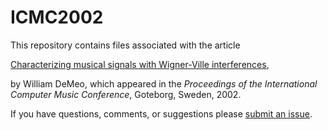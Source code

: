 ICMC2002
========
This repository contains files associated with the article

[Characterizing musical signals with Wigner-Ville interferences],

by William DeMeo, which appeared in the 
*Proceedings of the International Computer Music Conference*, Goteborg, Sweden, 2002. 

If you have questions, comments, or suggestions please [submit an issue](https://github.com/williamdemeo/ICMC2002/issues).

[Characterizing musical signals with Wigner-Ville interferences]: https://github.com/williamdemeo/ICMC2002/raw/master/DeMeo-ICMC2002.pdf


